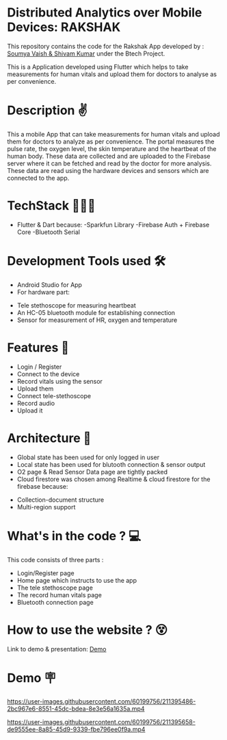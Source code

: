 # Distributed Analytics over Mobile Devices: RAKSHAK

This repository contains the code for the Rakshak App developed by : [Soumya Vaish & Shivam Kumar](https://github.com/slowdivesun/rakshak-btp) under the Btech Project. 

This is a Application developed using Flutter which helps to take measurements for human vitals and upload them for doctors to analyse as per convenience.


# Description ✌
This a mobile App that can take measurements for human vitals and upload them for doctors to analyze as per convenience. The portal measures the pulse rate, the oxygen level, the skin temperature and the heartbeat of the human body. 
These data are collected and are uploaded to the Firebase server where it can be fetched and read by the doctor for more analysis. These data are read using the hardware devices and sensors which are connected to the app. 

# TechStack 👩🏻‍💻
* Flutter & Dart because:
-Sparkfun Library
-Firebase Auth + Firebase Core
-Bluetooth Serial


# Development Tools used 🛠
* Android Studio for App
* For hardware part:
- Tele stethoscope for measuring heartbeat
- An HC-05 bluetooth module for establishing connection
- Sensor for measurement of HR, oxygen and temperature

# Features 📃
* Login / Register
* Connect to the device
* Record vitals using the sensor
* Upload them
* Connect tele-stethoscope
* Record audio
* Upload it

# Architecture 📐
* Global state has been used for only logged in user
* Local state has been used for blutooth connection & sensor output
* O2 page & Read Sensor Data page are tightly packed
* Cloud firestore was chosen among Realtime & cloud firestore for the firebase because:
- Collection-document structure
- Multi-region support


# What's in the code ? 💻
This code consists of three parts :
* Login/Register page
* Home page which instructs to use the app
* The tele stethoscope page
* The record human vitals page
* Bluetooth connection page

# How to use the website ? 😵
Link to demo & presentation: [Demo](https://docs.google.com/presentation/d/14SSebqDolUuIhiUERzsAAddhA5DYN4JQ9cAkyGowhZ8/edit?usp=sharing)

# Demo 🪧

https://user-images.githubusercontent.com/60199756/211395486-2bc967e6-8551-45dc-bdea-8e3e56a1635a.mp4


https://user-images.githubusercontent.com/60199756/211395658-de9555ee-8a85-45d9-9339-fbe796ee0f9a.mp4




